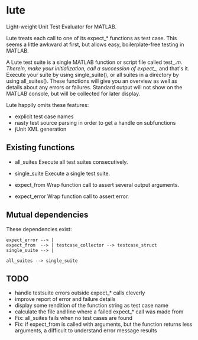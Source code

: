 lute
====

Light-weight Unit Test Evaluator for MATLAB.

Lute treats each call to one of its expect_* functions as test case. This seems
a little awkward at first, but allows easy, boilerplate-free testing in MATLAB.

A Lute test suite is a single MATLAB function or script file called test_*.m.
Therein, make your initialization, call a succession of expect_*, and that's it.
Execute your suite by using single_suite(), or all suites in a directory by
using all_suites(). These functions will give you an overview as well as details
about any errors or failures. Standard output will not show on the MATLAB
console, but will be collected for later display.

Lute happily omits these features:
  - explicit test case names
  - nasty test source parsing in order to get a handle on subfunctions
  - jUnit XML generation


Existing functions
------------------

- all_suites    Execute all test suites consecutively.
- single_suite  Execute a single test suite.

- expect_from   Wrap function call to assert several output arguments.
- expect_error  Wrap function call to assert error.


Mutual dependencies
-------------------

These dependencies exist:

    expect_error --> |
    expect_from  --> | testcase_collector --> testcase_struct
    single_suite --> |

    all_suites --> single_suite


TODO
----

- handle testsuite errors outside expect_* calls cleverly
- improve report of error and failure details
- display some rendition of the function string as test case name
- calculate the file and line where a failed expect_* call was made from
- Fix: all_suites fails when no test cases are found
- Fix: if expect_from is called with arguments, but the function returns less
  arguments, a difficult to understand error message results


